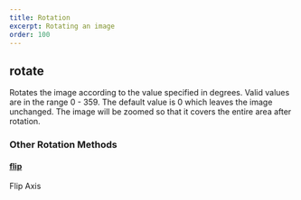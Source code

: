 ```yaml
---
title: Rotation
excerpt: Rotating an image
order: 100
---
```

## rotate

Rotates the image according to the value specified in degrees. Valid values are in the range 0 - 359. The default value is 0 which leaves the image unchanged. The image will be zoomed so that it covers the entire area after rotation.

### Other Rotation Methods

#### [flip](flip)
Flip Axis
